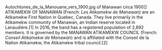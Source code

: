 Autochtones_de_la_Manouane_vers_1900.jpg of Manawan circa 1900]] ATIKAMEKW OF MANAWAN (French: _Les Atikamekw de Manawan_) are an Atikamekw First Nation in Quebec, Canada. They live primarily in the Atikamekw community of Manawan, an Indian reserve located in Lanaudière.[1] In 2016, the band has a registered population of 2,892 members. It is governed by the MANAWAN ATIKAMEKW COUNCIL (French: _Conseil Atikamekw de Manawan_) and is affiliated with the Conseil de la Nation Atikamekw, the Atikamekw tribal council.[2]
